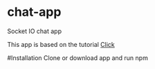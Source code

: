 # chat-app
Socket IO chat app 

This app is based on the tutorial <a href="https://www.youtube.com/watch?v=-0j_9LqsOkQ&list=PLDlWc9AfQBfbyGwhSlxg16mQGpGnauCwq">Click</a> 

#Installation
Clone or download app and run npm 
